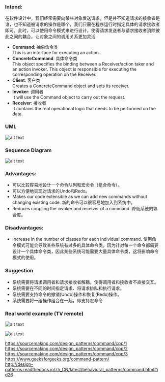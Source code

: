 ### Intend:
在软件设计中，我们经常需要向某些对象发送请求，但是并不知道请求的接收者是谁，也不知道被请求的操作是哪个，我们只需在程序运行时指定具体的请求接收者即可，此时，可以使用命令模式来进行设计，使得请求发送者与请求接收者消除彼此之间的耦合，让对象之间的调用关系更加灵活

* **Command**: 抽象命令类     
This is an interface for executing an action.
* **ConcreteCommand**: 具体命令类   
This object specifies the binding between a Receiver/action taker and an action invoker. This object is responsible for executing the corresponding operation on the Receiver.
* **Client**: 客户类   
Creates a ConcreteCommand object and sets its receiver.
* **Invoker**: 调用者   
It will use the Command object to carry out the request.
* **Receiver**: 接收者   
It contains the real operational logic that needs to be performed on the data.

### UML
![alt text](https://github.com/vectormars/CPP/blob/master/Design%20pattern/Command%20Pattern/Command.jpg)
### Sequence Diagram
![alt text](https://github.com/vectormars/CPP/blob/master/Design%20pattern/Command%20Pattern/seq_Command.jpg)

### Advantages:
* 可以比较容易地设计一个命令队列和宏命令（组合命令）。
* 可以方便地实现对请求的Undo和Redo。
* Makes our code extensible as we can add new commands without changing existing code. 新的命令可以很容易地加入到系统中。
* Reduces coupling the invoker and receiver of a command. 降低系统的耦合度。

### Disadvantages:
* Increase in the number of classes for each individual command. 使用命令模式可能会导致某些系统有过多的具体命令类。因为针对每一个命令都需要设计一个具体命令类，因此某些系统可能需要大量具体命令类，这将影响命令模式的使用。

### Suggestion
* 系统需要将请求调用者和请求接收者解耦，使得调用者和接收者不直接交互。
* 系统需要在不同的时间指定请求、将请求排队和执行请求。
* 系统需要支持命令的撤销(Undo)操作和恢复(Redo)操作。
* 系统需要将一组操作组合在一起，即支持宏命令

### Real world example (TV remote)
![alt text](https://github.com/vectormars/CPP/blob/master/Design%20pattern/Command%20Pattern/Command_eg.jpg)

![alt text](https://github.com/vectormars/CPP/blob/master/Design%20pattern/Command%20Pattern/seq_Command_eg.jpg)

https://sourcemaking.com/design_patterns/command/cpp/1    
https://sourcemaking.com/design_patterns/command/cpp/2    
https://sourcemaking.com/design_patterns/command/cpp/3    
https://www.geeksforgeeks.org/command-pattern/   
http://design-patterns.readthedocs.io/zh_CN/latest/behavioral_patterns/command.html#id26     
